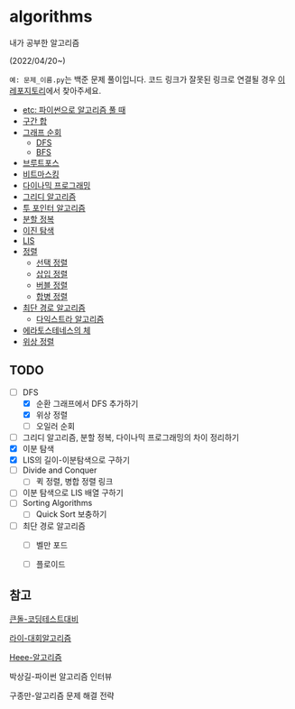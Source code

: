 # algorithms
내가 공부한 알고리즘

(2022/04/20~)

`예: 문제_이름.py`는 백준 문제 풀이입니다. 코드 링크가 잘못된 링크로 연결될 경우 [이 레포지토리](https://github.com/leegwae/problem-solving)에서 찾아주세요. 



- [etc: 파이썬으로 알고리즘 풀 때](https://github.com/leegwae/algorithms/blob/main/etc.md)
- [구간 합](https://github.com/leegwae/algorithms/blob/main/Prefix%20Sum.md)
- [그래프 순회](https://github.com/leegwae/algorithms/blob/main/Graph%20Traversals.md)
  - [DFS](https://github.com/leegwae/algorithms/blob/main/DFS.md)
  - [BFS](https://github.com/leegwae/algorithms/blob/main/BFS.md)
- [브루트포스](https://github.com/leegwae/algorithms/blob/main/Brute-force%20Search.md)
- [비트마스킹](https://github.com/leegwae/algorithms/blob/main/Bit%20Masking.md)
- [다이나믹 프로그래밍](https://github.com/leegwae/algorithms/blob/main/Dynamic%20Programming.md)
- [그리디 알고리즘](https://github.com/leegwae/algorithms/blob/main/Greedy%20Algorithm.md)
- [투 포인터 알고리즘](https://github.com/leegwae/algorithms/blob/main/Two%20Pointer%20Algorithm.md)
- [분할 정복](https://github.com/leegwae/algorithms/blob/main/Divide%20and%20Conquer.md)
- [이진 탐색](https://github.com/leegwae/algorithms/blob/main/Binary%20Search.md)
- [LIS](https://github.com/leegwae/algorithms/blob/main/LIS.md)
- [정렬](https://github.com/leegwae/algorithms/blob/main/Sorting%20Algorithms.md)
  - [선택 정렬](https://github.com/leegwae/algorithms/blob/main/Selection%20Sort.md)
  - [삽입 정렬](https://github.com/leegwae/algorithms/blob/main/Insertion%20Sort.md)
  - [버블 정렬](https://github.com/leegwae/algorithms/blob/main/Bubble%20Sort.md)
  - [합병 정렬](https://github.com/leegwae/algorithms/blob/main/Merge%20Sort.md)
- [최단 경로 알고리즘](https://github.com/leegwae/algorithms/blob/main/Shortest%20Path%20Algorithms.md)
  - [다익스트라 알고리즘](https://github.com/leegwae/algorithms/blob/main/Dijkstra%20Algorithm.md)
- [에라토스테네스의 체](https://github.com/leegwae/algorithms/blob/main/Sieve%20of%20Eratosthenes.md)
- [위상 정렬](https://github.com/leegwae/algorithms/blob/main/Topological%20Sorting.md)



## TODO

- [ ] DFS
  - [x] 순환 그래프에서 DFS 추가하기
  - [x] 위상 정렬
  - [ ] 오일러 순회
- [ ] 그리디 알고리즘, 분할 정복, 다이나믹 프로그래밍의 차이 정리하기
- [x] 이분 탐색
- [x] LIS의 길이-이분탐색으로 구하기
- [ ] Divide and Conquer
  - [ ] 퀵 정렬, 병합 정렬 링크
- [ ] 이분 탐색으로 LIS 배열 구하기
- [ ] Sorting Algorithms
  - [ ] Quick Sort 보충하기
- [ ] 최단 경로 알고리즘
  - [ ] 벨만 포드
  - [ ] 플로이드





## 참고

[큰돌-코딩테스트대비](https://blog.naver.com/jhc9639/222283814653)

[라이-대회알고리즘](https://blog.naver.com/kks227/220769859177)

[Heee-알고리즘](https://gmlwjd9405.github.io/tags#algorithm)

박상길-파이썬 알고리즘 인터뷰

구종만-알고리즘 문제 해결 전략

